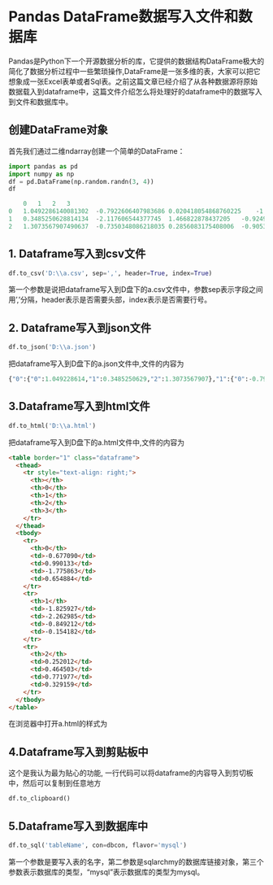 ﻿# Pandas DataFrame数据写入文件和数据库

Pandas是Python下一个开源数据分析的库，它提供的数据结构DataFrame极大的简化了数据分析过程中一些繁琐操作,DataFrame是一张多维的表，大家可以把它想象成一张Excel表单或者Sql表。之前这篇文章已经介绍了从各种数据源将原始数据载入到dataframe中，这篇文件介绍怎么将处理好的dataframe中的数据写入到文件和数据库中。

## 创建DataFrame对象
首先我们通过二维ndarray创建一个简单的DataFrame：
```python
import pandas as pd
import numpy as np
df = pd.DataFrame(np.random.randn(3, 4))
df
```
```python
    0   1   2   3
0   1.0492286140081302  -0.7922606407983686 0.020418054868760225    -1.6649819403741724
1   0.3485250628814134  -2.117606544377745  1.466822878437205   -0.9249205656243358
2   1.3073567907490637  -0.7350348086218035 0.2856083175408006  -0.9053483976251634
```

## 1. Dataframe写入到csv文件
```python
df.to_csv('D:\\a.csv', sep=',', header=True, index=True)
```
第一个参数是说把dataframe写入到D盘下的a.csv文件中，参数sep表示字段之间用’,’分隔，header表示是否需要头部，index表示是否需要行号。

## 2. Dataframe写入到json文件
```python
df.to_json('D:\\a.json')
```
把dataframe写入到D盘下的a.json文件中,文件的内容为
```python
{"0":{"0":1.049228614,"1":0.3485250629,"2":1.3073567907},"1":{"0":-0.7922606408,"1":-2.1176065444,"2":-0.7350348086},"2":{"0":0.0204180549,"1":1.4668228784,"2":0.2856083175},"3":{"0":-1.6649819404,"1":-0.9249205656,"2":-0.9053483976}}
```
## 3.Dataframe写入到html文件
```python
df.to_html('D:\\a.html')
```
把dataframe写入到D盘下的a.html文件中,文件的内容为
```html
<table border="1" class="dataframe">
  <thead>
    <tr style="text-align: right;">
      <th></th>
      <th>0</th>
      <th>1</th>
      <th>2</th>
      <th>3</th>
    </tr>
  </thead>
  <tbody>
    <tr>
      <th>0</th>
      <td>-0.677090</td>
      <td>0.990133</td>
      <td>-1.775863</td>
      <td>0.654884</td>
    </tr>
    <tr>
      <th>1</th>
      <td>-1.825927</td>
      <td>-2.262985</td>
      <td>-0.849212</td>
      <td>-0.154182</td>
    </tr>
    <tr>
      <th>2</th>
      <td>0.252012</td>
      <td>0.464503</td>
      <td>0.771977</td>
      <td>0.329159</td>
    </tr>
  </tbody>
</table>
```
在浏览器中打开a.html的样式为


## 4.Dataframe写入到剪贴板中
这个是我认为最为贴心的功能, 一行代码可以将dataframe的内容导入到剪切板中，然后可以复制到任意地方
```python
df.to_clipboard()
```

## 5.Dataframe写入到数据库中
```python
df.to_sql('tableName', con=dbcon, flavor='mysql')
```
第一个参数是要写入表的名字，第二参数是sqlarchmy的数据库链接对象，第三个参数表示数据库的类型，“mysql”表示数据库的类型为mysql。